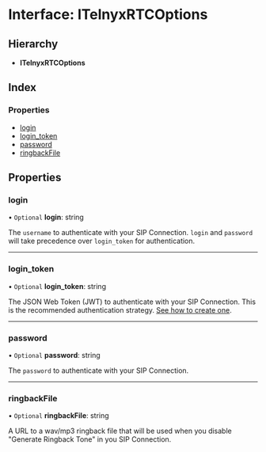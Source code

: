 # Interface: ITelnyxRTCOptions

## Hierarchy

* **ITelnyxRTCOptions**

## Index

### Properties

* [login](itelnyxrtcoptions.md#login)
* [login\_token](itelnyxrtcoptions.md#login_token)
* [password](itelnyxrtcoptions.md#password)
* [ringbackFile](itelnyxrtcoptions.md#ringbackfile)

## Properties

### login

• `Optional` **login**: string

The `username` to authenticate with your SIP Connection.
`login` and `password` will take precedence over
`login_token` for authentication.

___

### login\_token

• `Optional` **login\_token**: string

The JSON Web Token (JWT) to authenticate with your SIP Connection.
This is the recommended authentication strategy. [See how to create one](https://developers.telnyx.com/docs/v2/webrtc/quickstart).

___

### password

• `Optional` **password**: string

The `password` to authenticate with your SIP Connection.

___

### ringbackFile

• `Optional` **ringbackFile**: string

A URL to a wav/mp3 ringback file that will be used when you disable
"Generate Ringback Tone" in you SIP Connection.

